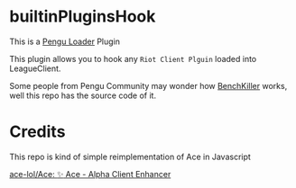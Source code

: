 # builtinPluginsHook

This is a [Pengu Loader](pengu.lol) Plugin

This plugin allows  you to hook any `Riot Client Plguin` loaded into LeagueClient.

Some people from Pengu Community may wonder how [BenchKiller](https://github.com/BakaFT/BenchKiller/) works, well this repo has the source code of it.

# Credits

This repo is kind of simple reimplementation of Ace in Javascript

[ace-lol/Ace: :sparkles: Ace - Alpha Client Enhancer ](https://github.com/ace-lol/ace)







